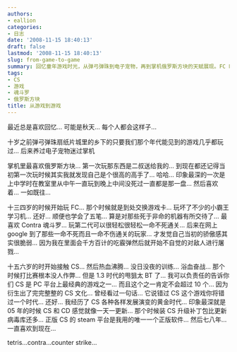 ```yaml
---
authors:
- eallion
categories:
- 日志
date: '2008-11-15 18:40:13'
draft: false
lastmod: '2008-11-15 18:40:13'
slug: from-game-to-game
summary: 回忆童年游戏时光，从弹弓弹珠到电子宠物，再到掌机俄罗斯方块的天赋展现。FC 时代痴迷魂斗罗，CS 黄金期见证电竞文化崛起，这些经典游戏串联起跨越数十年的热血与情怀。游戏不仅是娱乐，更承载了青春记忆与文化印记！
tags:
- CS
- 游戏
- 魂斗罗
- 俄罗斯方块
title: 从游戏到游戏
---
```

最近总是喜欢回忆...
可能是秋天... 每个人都会这样子...

十岁之前弹弓弹珠扇纸片城里的乡下的只要我们那个年代能见到的游戏几乎都玩过...
后来养过电子宠物迷过掌机

掌机里最喜欢俄罗斯方块...
第一次玩那东西是二叔送给我的...
到现在都还记得当初第一次玩时候其实我就发现自己是个很高的高手了... 哈哈...
印象最深的一次是上中学时在教室里从中午一直玩到晚上中间没死过一直都是那一盘...
然后喜欢着... 一如既往...

十三四岁的时候开始玩 FC...
那个时候就是到处交换游戏卡...
玩坏了不少的小霸王学习机...
还好... 顺便也学会了五笔... 算是对那些死于非命的机器有所交待了...
最喜欢 Contra 魂斗罗...
玩第二代可以很轻松很轻松一命不死通关...
后来在网上 google 到了那些一命不死而且一命不伤通关的玩家...
才发觉自己当初的骄傲感其实很脆弱...
因为我在里面会千方百计的吃霰弹然后就开始不自觉的对敌人进行屠戮...

十五六岁的时开始接触 CS... 然后热血沸腾... 没日没夜的训练... 浴血奋战...
那个时候打比赛根本没人作弊... 但是 1.3 时代的甩狙太 BT 了...
我可以负责任的告诉你们 CS 是 PC 平台上最经典的游戏之一... 而且这个之一肯定不会超过 10 个...
因为衍生出了完完整整的 CS 文化...
曾经看过一句话...
它说错过 CS 这个游戏你将错过一个时代...
还好... 我经历了 CS 各种各样发展演变的黄金时代...
印象最深就是 05 年的时候 CS 和 CD 感觉就像一天一更新... 那个时候装 CS 升级补丁包比更新病毒库还多...
正版 CS 的 steam 平台是我用的唯一一个正版软件...
然后七八年... 一直喜欢到现在...

tetris...contra...counter strike...